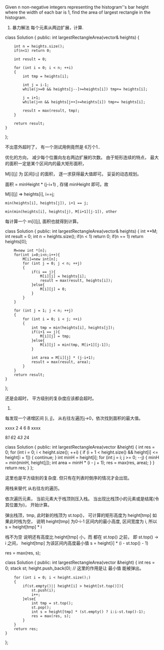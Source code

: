 Given n non-negative integers representing the histogram''s bar height where the width of each bar is 1, find the area of largest rectangle in the histogram.




1. 暴力解法
    每个元素从两边扩展，计算.

class Solution {
public:
    int largestRectangleArea(vector<int>& heights) {

        int n = heights.size();
        if(n<1) return 0;

        int result = 0;
 
        for (int i = 0; i < n; ++i)
        {
            int tmp = heights[i];
            
            int j = i-1;
            while(j>=0 && heights[j--]>=heights[i]) tmp+= heights[i];

            j = i+1;
            while(j<n && heights[j++]>=heights[i]) tmp+= heights[i];

            result = max(result, tmp);
        }

        return result;
    }
};


不出意外超时了， 有一个测试用例竟然是 6万个1..


优化的方向， 减少每个位置向左右两边扩展的次数。
由于矩形连续的特点， 最大的面积一定是某个区间内的最大矩形面积， 

M[i][j] 为 区间[i:j] 的面积， 逐一求获得最大值即可。 妥妥的动态规划。

面积 = minHeight * (j-i+1) , 存储 minHeight 即可。故

M[i][j] => 
    heights[i], i==j;

    min(heights[i], heights[j]), i+1 == j;

    min(min(heights[i], heights[j), M[i+1][j-1]), other

每计算一个 m[i][j], 面积也就得到计算。 


class Solution {
public:
    int largestRectangleArea(vector<int>& heights) {
        int **M;
        int result = 0;
        int n = heights.size();
        if(n < 1) return 0;
        if(n == 1) return heights[0];

        M=new int *[n];
        for(int i=0;i<n;i++){
            M[i]=new int[n];
            for (int j = 0; j < n; ++j)
            {
                if(i == j){
                    M[i][j] = heights[i];
                    result = max(result, heights[i]);
                }else{
                    M[i][j] = 0;
                }
            }
        }

        for (int j = 1; j < n; ++j)
        {
            for (int i = 0; i < j; ++i)
            {
                int tmp = min(heights[i], heights[j]);
                if(i+1 == j){
                    M[i][j] = tmp;
                }else{
                    M[i][j] = min(tmp, M[i+1][j-1]);
                }

                int area = M[i][j] * (j-i+1);
                result = max(result, area);
            }
        }
        return result;
    }
};


还是会超时， 平方级别的复杂度应该都会超时。


1. 

每发现一个递增区间 [i, j]， 从右往左遍历j->0，依次找到面积的最大值。

xxxx 2 4 6 8 xxxx 

8*1
6*2
4*3
2*4

class Solution {
public:
    int largestRectangleArea(vector<int> &height) {
        int res = 0;
        for (int i = 0; i < height.size(); ++i) {
            if (i + 1 < height.size() && height[i] <= height[i + 1]) {
                continue;
            }
            int minH = height[i];
            for (int j = i; j >= 0; --j) {
                minH = min(minH, height[j]);
                int area = minH * (i - j + 1);
                res = max(res, area);
            }
        }
        return res;
    }
};

这里也是平方级别的复杂度. 但只有在列表时倒序的情况才会出现。



用栈来替代 从右往左的遍历。

依次遍历元素， 当前元素大于栈顶则压入栈。 当出现比栈顶小的元素或是结尾(令其位置为i)， 开始计算。

弹出栈顶，tmp, 此时新的栈顶为 st.top()， 可计算的矩形高度为 height[tmp]
如果此时栈为空， 
    说明 height[tmp] 为0-i-1 区间内的最小高度, 区间宽度为 i, 所以 s = height[tmp] * i

栈不为空
    说明还有高度比 height[tmp] 小，而 都在 st.top() 之前，  即 st.top() -> i 之间， height[tmp] 为该区间内高度最小值
    s = height[i] * (i - st.top() - 1)

res = max(res, s);

class Solution {
public:
    int largestRectangleArea(vector<int> &height) {
        int res = 0;
        stack<int> st;
        height.push_back(0); // 这里的作用是让 最小值 能被弹出。

        for (int i = 0; i < height.size();)
        {
            if(st.empty()|| height[i] > height[st.top()]){
                st.push(i);
                i++;
            }else{
                int tmp = st.top();
                st.pop();
                int s = height[tmp] * (st.empty() ? i:i-st.top()-1);
                res = max(res, s);
            }
        }
        return res;
    }
};



